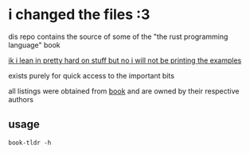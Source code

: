 # i changed the files :3

dis repo contains the source of some of the "the rust programming language" book

[ik i lean in pretty hard on stuff but no i will not be printing the examples]()

exists purely for quick access to the important bits

all listings were obtained from [book](https://github.com/rust-lang/book) and are owned by their respective authors

## usage
`book-tldr -h`

